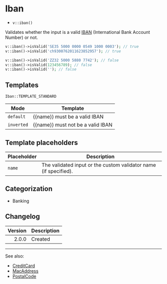 # Iban

- `v::iban()`

Validates whether the input is a valid [IBAN][] (International Bank Account
Number) or not.

```php
v::iban()->isValid('SE35 5000 0000 0549 1000 0003'); // true
v::iban()->isValid('ch9300762011623852957'); // true

v::iban()->isValid('ZZ32 5000 5880 7742'); // false
v::iban()->isValid(123456789); // false
v::iban()->isValid(''); // false
```

## Templates

`Iban::TEMPLATE_STANDARD`

| Mode       | Template                          |
|------------|-----------------------------------|
| `default`  | {{name}} must be a valid IBAN     |
| `inverted` | {{name}} must not be a valid IBAN |

## Template placeholders

| Placeholder | Description                                                      |
|-------------|------------------------------------------------------------------|
| `name`      | The validated input or the custom validator name (if specified). |

## Categorization

- Banking

## Changelog

| Version | Description |
|--------:|-------------|
|   2.0.0 | Created     |

***
See also:

- [CreditCard](CreditCard.md)
- [MacAddress](MacAddress.md)
- [PostalCode](PostalCode.md)

[IBAN]: https://en.wikipedia.org/wiki/International_Bank_Account_Number
